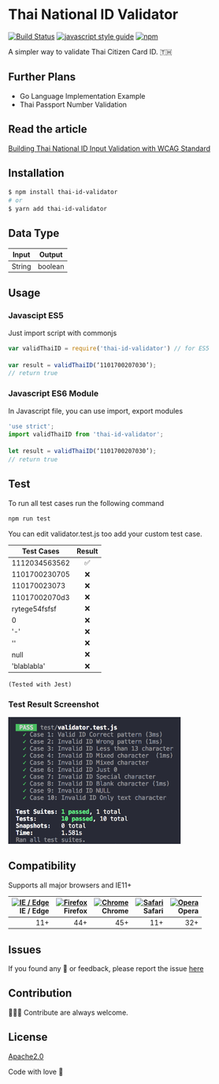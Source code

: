 # Thai National ID Validator

[![Build Status](https://travis-ci.org/jukbot/thai-national-id-validator.svg?branch=master)](https://travis-ci.org/jukbot/thai-national-id-validator)
[![javascript style guide](https://img.shields.io/badge/code_style-standard-brightgreen.svg)](https://standardjs.com)
[![npm](https://img.shields.io/npm/v/thai-id-validator.svg)](https://www.npmjs.com/package/thai-id-validator)

A simpler way to validate Thai Citizen Card ID. 🇹🇭

## Further Plans

* Go Language Implementation Example
* Thai Passport Number Validation

## Read the article

[Building Thai National ID Input Validation with WCAG Standard](https://medium.com/@juk/%E0%B8%A5%E0%B8%AD%E0%B8%87%E0%B8%AA%E0%B8%A3%E0%B9%89%E0%B8%B2%E0%B8%87%E0%B8%9F%E0%B8%AD%E0%B8%A3%E0%B9%8C%E0%B8%A1%E0%B8%95%E0%B8%A3%E0%B8%A7%E0%B8%88%E0%B8%AA%E0%B8%AD%E0%B8%9A%E0%B9%80%E0%B8%A5%E0%B8%82%E0%B8%9A%E0%B8%B1%E0%B8%95%E0%B8%A3-%E0%B8%9B%E0%B8%8A%E0%B8%8A-%E0%B8%9E%E0%B8%A3%E0%B9%89%E0%B8%AD%E0%B8%A1%E0%B8%A1%E0%B8%B2%E0%B8%95%E0%B8%A3%E0%B8%90%E0%B8%B2%E0%B8%99-wcag-13b2c8c9d015)

## Installation

``` bash
$ npm install thai-id-validator
# or
$ yarn add thai-id-validator
```

## Data Type

| Input        | Output
| ------------- |:-------------:|
| String        | boolean       |

## Usage

### Javascipt ES5

Just import script with commonjs

``` javascript
var validThaiID = require('thai-id-validator') // for ES5

var result = validThaiID(‘1101700207030’);
// return true
```

### Javascript ES6 Module

In Javascript file, you can use import, export modules

``` javascript
'use strict';
import validThaiID from 'thai-id-validator';

let result = validThaiID(‘1101700207030’);
// return true
```

## Test

To run all test cases run the following command

``` bash
npm run test
```

You can edit validator.test.js too add your custom test case.

| Test Cases    | Result
| ------------- |:-------------:|
| 1112034563562 | ✅ |
| 1101700230705 | ❌ |
| 110170023073  | ❌ |
| 11017002070d3 | ❌ |
| rytege54fsfsf | ❌ |
| 0             | ❌ |
| '-'           | ❌ |
| ''            | ❌ |
| null          | ❌ |
| 'blablabla'   | ❌ |

`(Tested with Jest)`

### Test Result Screenshot

 <img src="test-result.png" width="350"/>

## Compatibility

Supports all major browsers and IE11+

| [<img src="https://cdn.rawgit.com/alrra/browser-logos/f50d4cc8/src/edge/edge.png" alt="IE / Edge" width="64px" height="64px"/>](http://caniuse.com/#feat=fetch)</br>IE / Edge | [<img src="https://cdn.rawgit.com/alrra/browser-logos/f50d4cc8/src/firefox/firefox.png" alt="Firefox" width="64px" height="64px" />](http://caniuse.com/#feat=fetch)</br>Firefox | [<img src="https://cdn.rawgit.com/alrra/browser-logos/f50d4cc8/src/chrome/chrome.png" alt="Chrome" width="64px" height="64px" />](http://caniuse.com/#feat=fetch)</br>Chrome | [<img src="https://cdn.rawgit.com/alrra/browser-logos/f50d4cc8/src/safari/safari.png" alt="Safari" width="64px" height="64px" />](http://caniuse.com/#feat=fetch)</br>Safari | [<img src="https://cdn.rawgit.com/alrra/browser-logos/f50d4cc8/src/opera/opera.png" alt="Opera" width="64px" height="64px" />](http://caniuse.com/#feat=fetch)</br>Opera |
| ---------: | ---------: | ---------: | ---------: | ---------:
| 11+ | 44+ | 45+ | 11+ | 32+

## Issues

If you found any 🐞 or feedback, please report the issue [here](https://github.com/jukbot/thai-national-id-validator/issues)

## Contribution

👩🏻‍💻 Contribute are always welcome.

## License

[Apache2.0](https://www.apache.org/licenses/LICENSE-2.0)

Code with love 🦉
